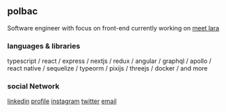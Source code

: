 ## polbac

Software engineer with focus on front-end currently working on [meet lara](https://meetlara.ai/)

### languages & libraries

typescript / react / express / nextjs / redux / angular / graphql / apollo / react native / sequelize / typeorm / pixijs / threejs / docker / and more

### social Network

[linkedin](https://www.linkedin.com/in/polbac/)
[profile](https://polbac.site/)
[instagram](https://www.instagram.com/polbac_______/)
[twitter](https://twitter.com/polbac)
[email](mailto:polbac@gmail.com)


